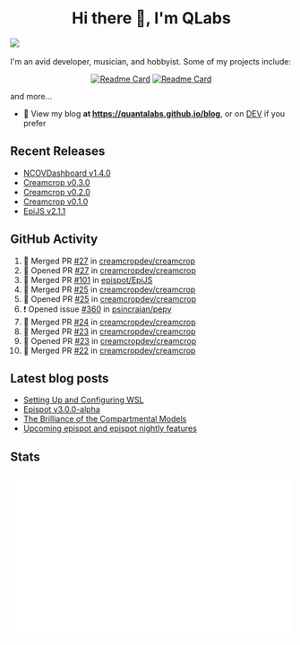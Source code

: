 <h1 align="center">Hi there 👋, I'm QLabs </h1>
<img src="https://i.ibb.co/mbr1j6p/Qlabs.png" width="1000px">

I'm an avid developer, musician, and hobbyist. Some of my projects include:
<p align='center'><a href="https://github.com/Quantalabs/EpiJS"><img src="https://github-readme-stats.vercel.app/api/pin/?username=epispot&amp;repo=EpiJS" alt="Readme Card"></a>
<a href="https://github.com/Quantalabs/NCOVDashboard"><img src="https://github-readme-stats.vercel.app/api/pin/?username=Quantalabs&amp;repo=NCOVDashboard" alt="Readme Card"></a></p>


and more...

- 📜 View my blog **at https://quantalabs.github.io/blog**, or on [DEV](https://dev.to/Quantalabs) if you prefer

## Recent Releases
- [NCOVDashboard v1.4.0](https://github.com/Quantalabs/NCOVDashboard/releases/tag/v1.4.0)
- [Creamcrop v0.3.0](https://github.com/creamcropdev/creamcrop/releases/tag/v0.3.0)
- [Creamcrop v0.2.0](https://github.com/creamcropdev/creamcrop/releases/tag/v0.2.0)
- [Creamcrop v0.1.0](https://github.com/creamcropdev/creamcrop/releases/tag/v0.1.0)
- [EpiJS v2.1.1](https://github.com/epispot/EpiJS/releases/tag/v2.1.1)

## GitHub Activity
<!--START_SECTION:activity-->
1. 🎉 Merged PR [#27](https://github.com/creamcropdev/creamcrop/pull/27) in [creamcropdev/creamcrop](https://github.com/creamcropdev/creamcrop)
2. 💪 Opened PR [#27](https://github.com/creamcropdev/creamcrop/pull/27) in [creamcropdev/creamcrop](https://github.com/creamcropdev/creamcrop)
3. 🎉 Merged PR [#101](https://github.com/epispot/EpiJS/pull/101) in [epispot/EpiJS](https://github.com/epispot/EpiJS)
4. 🎉 Merged PR [#25](https://github.com/creamcropdev/creamcrop/pull/25) in [creamcropdev/creamcrop](https://github.com/creamcropdev/creamcrop)
5. 💪 Opened PR [#25](https://github.com/creamcropdev/creamcrop/pull/25) in [creamcropdev/creamcrop](https://github.com/creamcropdev/creamcrop)
6. ❗️ Opened issue [#360](https://github.com/psincraian/pepy/issues/360) in [psincraian/pepy](https://github.com/psincraian/pepy)
7. 🎉 Merged PR [#24](https://github.com/creamcropdev/creamcrop/pull/24) in [creamcropdev/creamcrop](https://github.com/creamcropdev/creamcrop)
8. 🎉 Merged PR [#23](https://github.com/creamcropdev/creamcrop/pull/23) in [creamcropdev/creamcrop](https://github.com/creamcropdev/creamcrop)
9. 💪 Opened PR [#23](https://github.com/creamcropdev/creamcrop/pull/23) in [creamcropdev/creamcrop](https://github.com/creamcropdev/creamcrop)
10. 🎉 Merged PR [#22](https://github.com/creamcropdev/creamcrop/pull/22) in [creamcropdev/creamcrop](https://github.com/creamcropdev/creamcrop)
<!--END_SECTION:activity-->

## Latest blog posts
<!-- BLOG-POST-LIST:START -->
- [Setting Up and Configuring WSL](https://dev.to/quantalabs/setting-up-and-configuring-wsl-392c)
- [Epispot v3.0.0-alpha](https://dev.to/epispot/epispot-v3-0-0-alpha-5heh)
- [The Brilliance of the Compartmental Models](https://dev.to/quantalabs/the-brilliance-of-the-compartmental-models-1j99)
- [Upcoming epispot and epispot nightly features](https://dev.to/epispot/upcoming-epispot-and-epispot-nightly-features-52ep)
<!-- BLOG-POST-LIST:END -->


## Stats
<p align="center"><img src="https://github.com/Quantalabs/github-stats/raw/master/generated/languages.svg" alt="Language Stats"><br>

